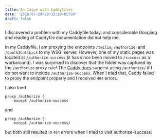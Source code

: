 ```yaml
---
title: An Issue with Caddyfiles
date: '2018-07-29T20:33:29-05:00'
draft: false
---
```

I discovered a problem with my Caddyfile today, and considerable Googling and reading of Caddyfile documentation did not help me.

In my Caddyfile, I am proxying the endpoints `/twilio`, `/authorize`, and `/oauth2callback` to my WSGI server. However, one of my static pages was located at `/authorize-success` (it has since been moved to `/success` as a workaround). I was surprised to discover that the folder was captured by the `/authorize` proxy rule! The [Caddy docs](https://caddyserver.com/docs/http-caddyfile#path-matching) suggest using `/authorize/` if I do not want to include `/authorize-success`. When I tried that, Caddy failed to proxy the endpoint properly and I received `404` errors.

I also tried 
```
proxy /authorize {
    except /authorize-success
``` 
and 
```
proxy /authorize {
    except /authorize-success/
```
but both still resulted in `404` errors when I tried to visit authorize-success.
